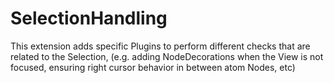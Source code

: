 # SelectionHandling

This extension adds specific Plugins to perform different checks that are
related to the Selection, (e.g. adding NodeDecorations when the View is not
focused, ensuring right cursor behavior in between atom Nodes, etc)